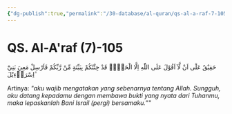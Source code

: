 ```yaml
---
{"dg-publish":true,"permalink":"/30-database/al-quran/qs-al-a-raf-7-105/"}
---
```



# QS. Al-A'raf (7)-105
حَقِيْقٌ عَلٰٓى اَنْ لَّآ اَقُوْلَ عَلَى اللّٰهِ اِلَّا الْحَقَّۗ قَدْ جِئْتُكُمْ بِبَيِّنَةٍ مِّنْ رَّبِّكُمْ فَاَرْسِلْ مَعِيَ بَنِيْٓ اِسْرَاۤءِيْلَ ۗ

Artinya: *"aku wajib mengatakan yang sebenarnya tentang Allah. Sungguh, aku datang kepadamu dengan membawa bukti yang nyata dari Tuhanmu, maka lepaskanlah Bani Israil (pergi) bersamaku.”"*
